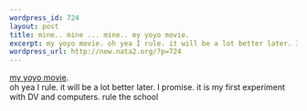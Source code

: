```yaml
--- 
wordpress_id: 724
layout: post
title: mine.. mine ... mine.. my yoyo movie.
excerpt: my yoyo movie. oh yea I rule. it will be a lot better later. I promise. it is my first experiment with DV and computers. rule the school
wordpress_url: http://new.nata2.org/?p=724
---
```

<a href="http://nata2.info/pictures/juggling/yoyo/rock.wmv">my yoyo movie</a>.<br/> oh yea I rule. it will be a lot better later. I promise. it is my first experiment with DV and computers. rule the school
